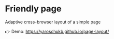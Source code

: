 # Friendly page

Adaptive cross-browser layout of a simple page

👉 Demo: https://yaroschukb.github.io/page-layout/
